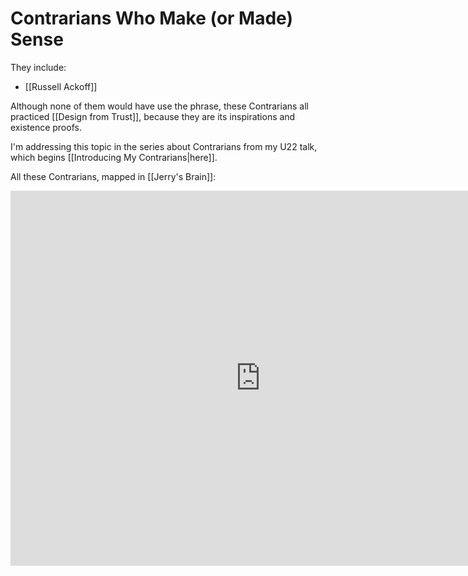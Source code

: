 # Contrarians Who Make (or Made) Sense

They include: 

- [[Russell Ackoff]] 

Although none of them would have use the phrase, these Contrarians all practiced [[Design from Trust]], because they are its inspirations and existence proofs. 

I'm addressing this topic in the series about Contrarians from my U22 talk, which begins [[Introducing My Contrarians|here]]. 

All these Contrarians, mapped in [[Jerry's Brain]]: 

<iframe width="800" height="600" src="https://app.thebrain.com/brain/3d80058c-14d8-5361-0b61-a061f89baf87/9c9ba700-019e-a111-8bb6-9dc7470ad48b" frameborder="0"></iframe>

